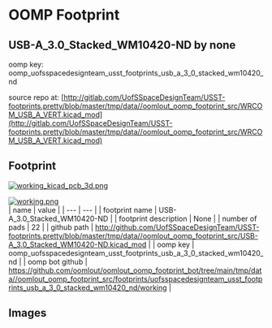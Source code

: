 # OOMP Footprint  
## USB-A_3.0_Stacked_WM10420-ND  by none  
  
oomp key: oomp_uofsspacedesignteam_usst_footprints_usb_a_3_0_stacked_wm10420_nd  
  
source repo at: [http://gitlab.com/UofSSpaceDesignTeam/USST-footprints.pretty/blob/master/tmp/data//oomlout_oomp_footprint_src/WRCOM_USB_A_VERT.kicad_mod](http://gitlab.com/UofSSpaceDesignTeam/USST-footprints.pretty/blob/master/tmp/data//oomlout_oomp_footprint_src/WRCOM_USB_A_VERT.kicad_mod)  
## Footprint  
  
[![working_kicad_pcb_3d.png](working_kicad_pcb_3d_600.png)](working_kicad_pcb_3d.png)  
  
[![working.png](working_600.png)](working.png)  
| name | value | 
| --- | --- | 
| footprint name | USB-A_3.0_Stacked_WM10420-ND | 
| footprint description | None | 
| number of pads | 22 | 
| github path | http://github.com/UofSSpaceDesignTeam/USST-footprints.pretty/blob/master/tmp/data//oomlout_oomp_footprint_src/USB-A_3.0_Stacked_WM10420-ND.kicad_mod | 
| oomp key | oomp_uofsspacedesignteam_usst_footprints_usb_a_3_0_stacked_wm10420_nd | 
| oomp bot github | https://github.com/oomlout/oomlout_oomp_footprint_bot/tree/main/tmp/data//oomlout_oomp_footprint_src/footprints/uofsspacedesignteam_usst_footprints_usb_a_3_0_stacked_wm10420_nd/working | 
## Images  
